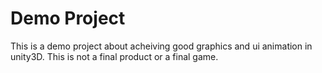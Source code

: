 # Demo Project
This is a demo project about acheiving good graphics and ui animation in unity3D. This is not a final product or a final game.
